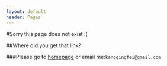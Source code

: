 ```yaml
---
layout: default
header: Pages
---
```


#Sorry this page does not exist :(

##Where did you get that link?

###Please go to [homepage](/) or email me:`kangqingfei@gmail.com`
